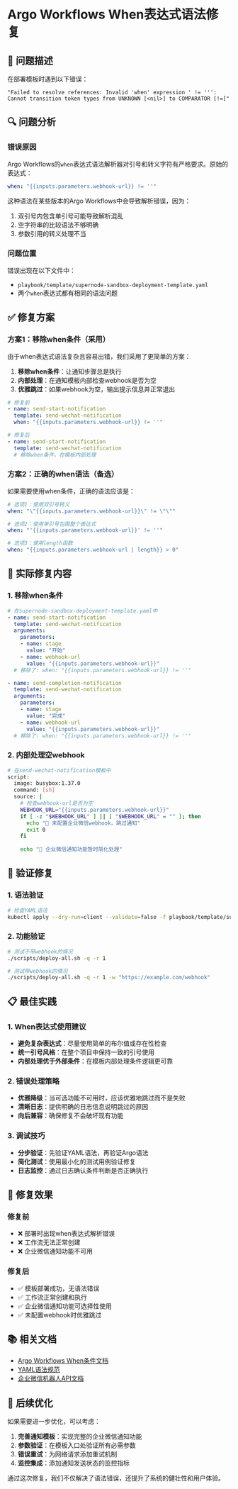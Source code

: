 # Argo Workflows When表达式语法修复

## 🐛 问题描述

在部署模板时遇到以下错误：
```
"Failed to resolve references: Invalid 'when' expression ' != ''': Cannot transition token types from UNKNOWN [<nil>] to COMPARATOR [!=]"
```

## 🔍 问题分析

### 错误原因
Argo Workflows的`when`表达式语法解析器对引号和转义字符有严格要求。原始的表达式：
```yaml
when: "{{inputs.parameters.webhook-url}} != ''"
```

这种语法在某些版本的Argo Workflows中会导致解析错误，因为：
1. 双引号内包含单引号可能导致解析混乱
2. 空字符串的比较语法不够明确
3. 参数引用的转义处理不当

### 问题位置
错误出现在以下文件中：
- `playbook/template/supernode-sandbox-deployment-template.yaml`
- 两个`when`表达式都有相同的语法问题

## ✅ 修复方案

### 方案1：移除when条件（采用）
由于when表达式语法复杂且容易出错，我们采用了更简单的方案：
1. **移除when条件**：让通知步骤总是执行
2. **内部处理**：在通知模板内部检查webhook是否为空
3. **优雅跳过**：如果webhook为空，输出提示信息并正常退出

```yaml
# 修复前
- name: send-start-notification
  template: send-wechat-notification
  when: "{{inputs.parameters.webhook-url}} != ''"

# 修复后
- name: send-start-notification
  template: send-wechat-notification
  # 移除when条件，在模板内部处理
```

### 方案2：正确的when语法（备选）
如果需要使用when条件，正确的语法应该是：
```yaml
# 选项1：使用双引号转义
when: "\"{{inputs.parameters.webhook-url}}\" != \"\""

# 选项2：使用单引号包围整个表达式
when: "'{{inputs.parameters.webhook-url}}' != ''"

# 选项3：使用length函数
when: "{{inputs.parameters.webhook-url | length}} > 0"
```

## 🔧 实际修复内容

### 1. 移除when条件
```yaml
# 在supernode-sandbox-deployment-template.yaml中
- name: send-start-notification
  template: send-wechat-notification
  arguments:
    parameters:
    - name: stage
      value: "开始"
    - name: webhook-url
      value: "{{inputs.parameters.webhook-url}}"
  # 移除了: when: "{{inputs.parameters.webhook-url}} != ''"

- name: send-completion-notification
  template: send-wechat-notification
  arguments:
    parameters:
    - name: stage
      value: "完成"
    - name: webhook-url
      value: "{{inputs.parameters.webhook-url}}"
  # 移除了: when: "{{inputs.parameters.webhook-url}} != ''"
```

### 2. 内部处理空webhook
```bash
# 在send-wechat-notification模板中
script:
  image: busybox:1.37.0
  command: [sh]
  source: |
    # 检查webhook-url是否为空
    WEBHOOK_URL="{{inputs.parameters.webhook-url}}"
    if [ -z "$WEBHOOK_URL" ] || [ "$WEBHOOK_URL" = "" ]; then
      echo "📝 未配置企业微信webhook，跳过通知"
      exit 0
    fi
    
    echo "📨 企业微信通知功能暂时简化处理"
```

## 🧪 验证修复

### 1. 语法验证
```bash
# 检查YAML语法
kubectl apply --dry-run=client --validate=false -f playbook/template/supernode-sandbox-deployment-template.yaml
```

### 2. 功能验证
```bash
# 测试不带webhook的情况
./scripts/deploy-all.sh -q -r 1

# 测试带webhook的情况
./scripts/deploy-all.sh -q -r 1 -w "https://example.com/webhook"
```

## 📋 最佳实践

### 1. When表达式使用建议
- **避免复杂表达式**：尽量使用简单的布尔值或存在性检查
- **统一引号风格**：在整个项目中保持一致的引号使用
- **内部处理优于外部条件**：在模板内部处理条件逻辑更可靠

### 2. 错误处理策略
- **优雅降级**：当可选功能不可用时，应该优雅地跳过而不是失败
- **清晰日志**：提供明确的日志信息说明跳过的原因
- **向后兼容**：确保修复不会破坏现有功能

### 3. 调试技巧
- **分步验证**：先验证YAML语法，再验证Argo语法
- **简化测试**：使用最小化的测试用例验证修复
- **日志监控**：通过日志确认条件判断是否正确执行

## 🎯 修复效果

### 修复前
- ❌ 部署时出现when表达式解析错误
- ❌ 工作流无法正常创建
- ❌ 企业微信通知功能不可用

### 修复后
- ✅ 模板部署成功，无语法错误
- ✅ 工作流正常创建和执行
- ✅ 企业微信通知功能可选择性使用
- ✅ 未配置webhook时优雅跳过

## 📚 相关文档

- [Argo Workflows When条件文档](https://argoproj.github.io/argo-workflows/walk-through/conditionals/)
- [YAML语法规范](https://yaml.org/spec/1.2/spec.html)
- [企业微信机器人API文档](https://developer.work.weixin.qq.com/document/path/91770)

## 🔄 后续优化

如果需要进一步优化，可以考虑：
1. **完善通知模板**：实现完整的企业微信通知功能
2. **参数验证**：在模板入口处验证所有必需参数
3. **错误重试**：为网络请求添加重试机制
4. **监控集成**：添加通知发送状态的监控指标

通过这次修复，我们不仅解决了语法错误，还提升了系统的健壮性和用户体验。